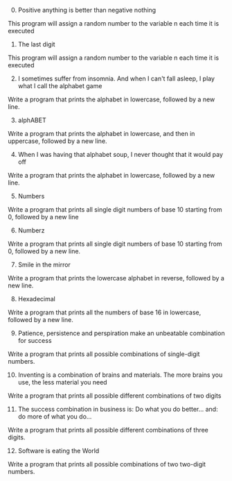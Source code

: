0. Positive anything is better than negative nothing

This program will assign a random number to the variable n each time it is executed

1. The last digit

This program will assign a random number to the variable n each time it is executed

2. I sometimes suffer from insomnia. And when I can't fall asleep, I play what I call the alphabet game

Write a program that prints the alphabet in lowercase, followed by a new line.

3. alphABET

Write a program that prints the alphabet in lowercase, and then in uppercase, followed by a new line.

4. When I was having that alphabet soup, I never thought that it would pay off

Write a program that prints the alphabet in lowercase, followed by a new line.

5. Numbers

Write a program that prints all single digit numbers of base 10 starting from 0, followed by a new line

6. Numberz

Write a program that prints all single digit numbers of base 10 starting from 0, followed by a new line.

7. Smile in the mirror

Write a program that prints the lowercase alphabet in reverse, followed by a new line.

8. Hexadecimal

Write a program that prints all the numbers of base 16 in lowercase, followed by a new line.

9. Patience, persistence and perspiration make an unbeatable combination for success

Write a program that prints all possible combinations of single-digit numbers.

10. Inventing is a combination of brains and materials. The more brains you use, the less material you need

Write a program that prints all possible different combinations of two digits

11. The success combination in business is: Do what you do better... and: do more of what you do...

Write a program that prints all possible different combinations of three digits.

12. Software is eating the World

Write a program that prints all possible combinations of two two-digit numbers.

